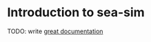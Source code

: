 # Introduction to sea-sim

TODO: write [great documentation](http://jacobian.org/writing/what-to-write/)
